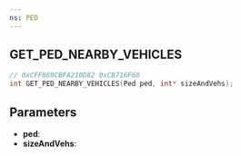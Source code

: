 ```yaml
---
ns: PED
---
```

## GET_PED_NEARBY_VEHICLES

```c
// 0xCFF869CBFA210D82 0xCB716F68
int GET_PED_NEARBY_VEHICLES(Ped ped, int* sizeAndVehs);
```

## Parameters
* **ped**:
* **sizeAndVehs**:
